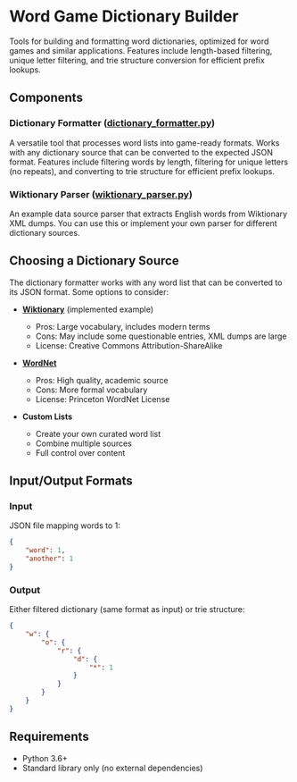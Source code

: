 # Word Game Dictionary Builder

Tools for building and formatting word dictionaries, optimized for word games and similar applications. Features include length-based filtering, unique letter filtering, and trie structure conversion for efficient prefix lookups.

## Components

### Dictionary Formatter ([dictionary_formatter.py](./dictionary_formatter.py))
A versatile tool that processes word lists into game-ready formats. Works with any dictionary source that can be converted to the expected JSON format. Features include filtering words by length, filtering for unique letters (no repeats), and converting to trie structure for efficient prefix lookups.

### Wiktionary Parser ([wiktionary_parser.py](./wiktionary_parser.py))
An example data source parser that extracts English words from Wiktionary XML dumps. You can use this or implement your own parser for different dictionary sources.

## Choosing a Dictionary Source

The dictionary formatter works with any word list that can be converted to its JSON format. Some options to consider:

- **[Wiktionary](https://www.wiktionary.org/)** (implemented example)
  - Pros: Large vocabulary, includes modern terms
  - Cons: May include some questionable entries, XML dumps are large
  - License: Creative Commons Attribution-ShareAlike

- **[WordNet](https://wordnet.princeton.edu/)**
  - Pros: High quality, academic source
  - Cons: More formal vocabulary
  - License: Princeton WordNet License

- **Custom Lists**
  - Create your own curated word list
  - Combine multiple sources
  - Full control over content

## Input/Output Formats

### Input
JSON file mapping words to 1:

```json
{
    "word": 1,
    "another": 1
}
```


### Output
Either filtered dictionary (same format as input) or trie structure:

```json
{
    "w": {
        "o": {
            "r": {
                "d": {
                    "*": 1
                }
            }
        }
    }
}
```


## Requirements
- Python 3.6+
- Standard library only (no external dependencies)